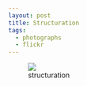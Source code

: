 ```yaml
---
layout: post
title: Structuration
tags:
  - photographs
  - flickr
---
```


<figure>
  <a href="https://www.flickr.com/photos/inkdroid/54632765043/">
    <img class="img-fluid" src="https://live.staticflickr.com/65535/54632765043_02caf1e5f4_c.jpg">
  </a>
  <figcaption>
    structuration
  </figcaption>
</figure>


